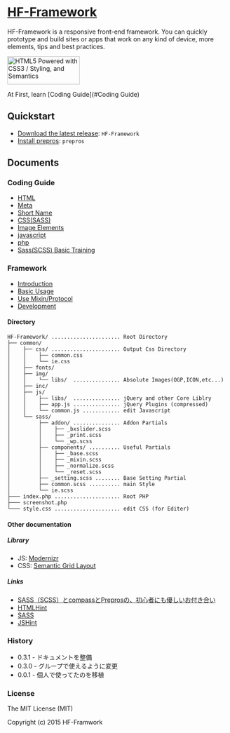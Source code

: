 # [HF-Framework](https://github.com/hanuman6/HF-Framework)
HF-Framework is a responsive front-end framework. You can quickly prototype and build sites or apps that work on any kind of device, more elements, tips and best practices.

<a href="http://www.w3.org/html/logo/">
<img src="http://www.w3.org/html/logo/badge/html5-badge-h-css3-semantics.png" width="165" height="64" alt="HTML5 Powered with CSS3 / Styling, and Semantics" title="HTML5 Powered with CSS3 / Styling, and Semantics">
</a>

At First, learn [Coding Guide](#Coding Guide)

## Quickstart

  * [Download the latest release](https://github.com/hanuman6/HF-Framework/archive/master.zip): `HF-Framework`
  * [Install prepros](https://prepros.io/): `prepros`

## Documents
### Coding Guide
* [HTML](https://github.com/hanuman6/HF-Framework/blob/master/_documents/html.md/ "Qiita")
* [Meta](https://github.com/hanuman6/HF-Framework/blob/master/_documents/meta.md/ "Qiita")
* [Short Name](https://github.com/hanuman6/HF-Framework/blob/master/_documents/shortname.md/ "Qiita")
* [CSS(SASS)](https://github.com/hanuman6/HF-Framework/blob/master/_documents/css.md/ "Qiita")
* [Image Elements](https://github.com/hanuman6/HF-Framework/blob/master/_documents/images.md/ "Qiita")
* [javascript](https://github.com/hanuman6/HF-Framework/blob/master/_documents/js.md/ "Qiita")
* [php](https://github.com/hanuman6/HF-Framework/blob/master/_documents/php.md/ "Qiita")
* [Sass(SCSS) Basic Training](https://github.com/hanuman6/HF-Framework/blob/master/_documents/sass.md/ "Qiita")

### Framework
* [Introduction](https://github.com/hanuman6/HF-Framework/blob/master/_documents/intro.md/ "Qiita")
* [Basic Usage](https://github.com/hanuman6/HF-Framework/blob/master/_documents/usage.md/ "Qiita")
* [Use Mixin/Protocol](https://github.com/hanuman6/HF-Framework/blob/master/_documents/mixin.md/ "Qiita")
* [Development](https://github.com/hanuman6/HF-Framework/blob/master/_documents/dev.md/ "Qiita")

#### Directory
```
HF-Framework/ ...................... Root Directory
├── common/
│    ├── css/ ...................... Output Css Directory
│    │    ├── common.css
│    │    └── ie.css
│    ├── fonts/
│    ├── img/
│    │    └── libs/  ............... Absolute Images(OGP,ICON,etc...)
│    ├── inc/
│    ├── js/
│    │    ├── libs/  ............... jQuery and other Core Liblry
│    │    ├── app.js ............... jQuery Plugins (compressed)
│    │    └── common.js ............ edit Javascript
│    └── sass/
│         ├── addon/ ............... Addon Partials
│         │    ├── _bxslider.scss
│         │    ├── _print.scss
│         │    └── _wp.scss
│         ├── components/ .......... Useful Partials
│         │    ├── _base.scss
│         │    ├── _mixin.scss
│         │    ├── _normalize.scss
│         │    └── _reset.scss
│         ├── _setting.scss ........ Base Setting Partial
│         ├── common.scss .......... main Style
│         └── ie.scss
├─── index.php ..................... Root PHP
├─── screenshot.php
└─── style.css ..................... edit CSS (for Editer)
```

#### Other documentation
##### Library
- JS:   [Modernizr](http://modernizr.com/)
- CSS:  [Semantic Grid Layout](http://gridle.org/)

##### Links
- [SASS（SCSS）とcompassとPreprosの、初心者にも優しいお付き合い](http://satohmsys.info/sass-compass-prepros/)
- [HTMLHint](http://htmlhint.com/)
- [SASS](http://sass-lang.com/)
- [JSHint](http://jshint.com/)

### History
* 0.3.1 - ドキュメントを整備
* 0.3.0 - グループで使えるように変更
* 0.0.1 - 個人で使ってたのを移植

### License

The MIT License (MIT)

Copyright (c) 2015 HF-Framwork
